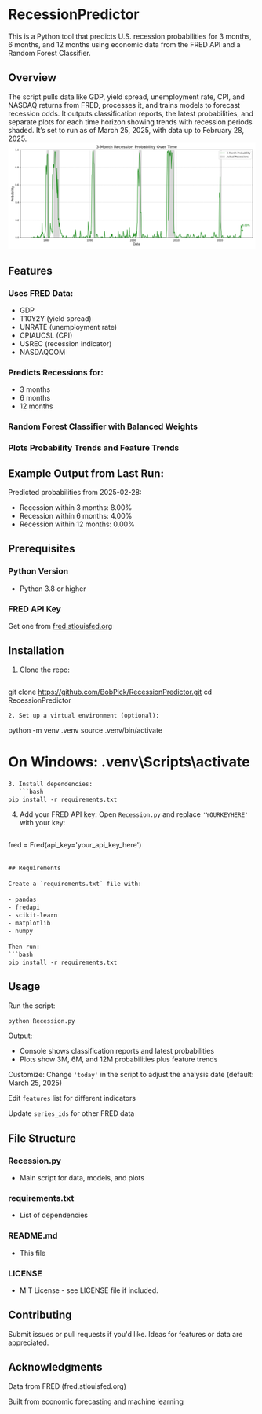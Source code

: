 # RecessionPredictor
This is a Python tool that predicts U.S. recession probabilities for 3 months, 6 months, and 12 months using economic data from the FRED API and a Random Forest Classifier.

## Overview
The script pulls data like GDP, yield spread, unemployment rate, CPI, and NASDAQ returns from FRED, processes it, and trains models to forecast recession odds. It outputs classification reports, the latest probabilities, and separate plots for each time horizon showing trends with recession periods shaded. It’s set to run as of March 25, 2025, with data up to February 28, 2025.
![Example](https://github.com/Bobpick/Recession/blob/main/Figure_1.png)

## Features
### Uses FRED Data:

- GDP
- T10Y2Y (yield spread)
- UNRATE (unemployment rate)
- CPIAUCSL (CPI)
- USREC (recession indicator)
- NASDAQCOM

### Predicts Recessions for:

- 3 months
- 6 months
- 12 months

### Random Forest Classifier with Balanced Weights

### Plots Probability Trends and Feature Trends

## Example Output from Last Run:
Predicted probabilities from 2025-02-28:
- Recession within 3 months: 8.00%
- Recession within 6 months: 4.00%
- Recession within 12 months: 0.00%

## Prerequisites
### Python Version

* Python 3.8 or higher

### FRED API Key
Get one from [fred.stlouisfed.org](http://fred.stlouisfed.org)

## Installation
1. Clone the repo:
   ```bash
git clone https://github.com/BobPick/RecessionPredictor.git
cd RecessionPredictor
```
2. Set up a virtual environment (optional):
   ```
python -m venv .venv
source .venv/bin/activate
# On Windows: .venv\Scripts\activate
```
3. Install dependencies:
   ```bash
pip install -r requirements.txt
```
4. Add your FRED API key:
   Open `Recession.py` and replace `'YOURKEYHERE'` with your key:
   ```python
fred = Fred(api_key='your_api_key_here')
```

## Requirements

Create a `requirements.txt` file with:

- pandas
- fredapi
- scikit-learn
- matplotlib
- numpy

Then run:
```bash
pip install -r requirements.txt
```

## Usage
Run the script:
```bash
python Recession.py
```
Output:

* Console shows classification reports and latest probabilities
* Plots show 3M, 6M, and 12M probabilities plus feature trends

Customize: Change `'today'` in the script to adjust the analysis date (default: March 25, 2025)

Edit `features` list for different indicators

Update `series_ids` for other FRED data

## File Structure
### Recession.py
- Main script for data, models, and plots

### requirements.txt
- List of dependencies

### README.md
- This file

### LICENSE
- MIT License - see LICENSE file if included.

## Contributing
Submit issues or pull requests if you'd like. Ideas for features or data are appreciated.

## Acknowledgments
Data from FRED (fred.stlouisfed.org)

Built from economic forecasting and machine learning
